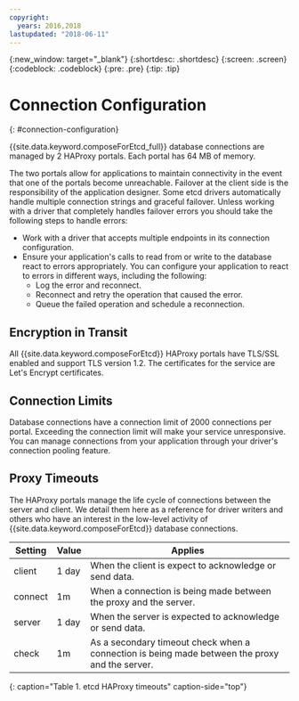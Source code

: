```yaml
---
copyright:
  years: 2016,2018
lastupdated: "2018-06-11"
---
```


{:new_window: target="_blank"}
{:shortdesc: .shortdesc}
{:screen: .screen}
{:codeblock: .codeblock}
{:pre: .pre}
{:tip: .tip}

# Connection Configuration
{: #connection-configuration}

{{site.data.keyword.composeForEtcd_full}} database connections are managed by 2 HAProxy portals. Each portal has 64 MB of memory.

The two portals allow for applications to maintain connectivity in the event that one of the portals become unreachable. Failover at the client side is the responsibility of the application designer. Some etcd drivers automatically handle multiple connection strings and graceful failover. Unless working with a driver that completely handles failover errors you should take the following steps to handle errors:

* Work with a driver that accepts multiple endpoints in its connection configuration.
* Ensure your application's calls to read from or write to the database react to errors appropriately. You can configure your application to react to errors in different ways, including the following:
  - Log the error and reconnect.
  - Reconnect and retry the operation that caused the error.
  - Queue the failed operation and schedule a reconnection.

## Encryption in Transit

All {{site.data.keyword.composeForEtcd}} HAProxy portals have TLS/SSL enabled and support TLS version 1.2. The certificates for the service are Let's Encrypt certificates.

## Connection Limits

Database connections have a connection limit of 2000 connections per portal. Exceeding the connection limit will make your service unresponsive. You can manage connections from your application through your driver's connection pooling feature.

## Proxy Timeouts

The HAProxy portals manage the life cycle of connections between the server and client. We detail them here as a reference for driver writers and others who have an interest in the low-level activity of {{site.data.keyword.composeForEtcd}} database connections.

Setting | Value | Applies
----------|-----------|-----------
client | 1 day | When the client is expect to acknowledge or send data.
connect | 1m | When a connection is being made between the proxy and the server.
server | 1 day | When the server is expected to acknowledge or send data.
check | 1m | As a secondary timeout check when a connection is being made between the proxy and the server.
{: caption="Table 1. etcd HAProxy timeouts" caption-side="top"}
